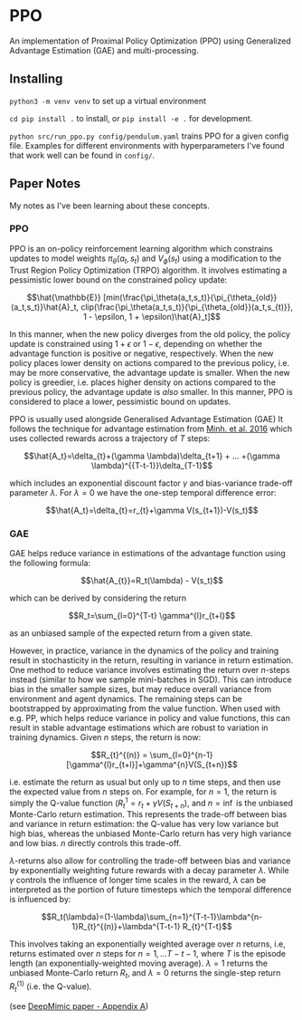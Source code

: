 # PPO
An implementation of Proximal Policy Optimization (PPO) using Generalized Advantage Estimation (GAE) and multi-processing.

## Installing

`python3 -m venv venv` to set up a virtual environment 

`cd pip install .` to install, or `pip install -e .` for development.

`python src/run_ppo.py config/pendulum.yaml` trains PPO for a given config file. Examples for different environments with hyperparameters I've found that work well can be found in `config/`.

## Paper Notes
My notes as I've been learning about these concepts.

### PPO
PPO is an on-policy reinforcement learning algorithm which constrains updates to model weights $\pi_\theta(a_t,s_t)$ and $V_\phi(s_t)$ using a modification to the Trust Region Policy Optimization (TRPO) algorithm.
It involves estimating a pessimistic lower bound on the constrained policy update:

```math
\hat{\mathbb{E}} [min(\frac{\pi_\theta(a_t,s_t)}{\pi_{\theta_{old}}(a_t,s_t)}\hat{A}_t, clip(\frac{\pi_\theta(a_t,s_t)}{\pi_{\theta_{old}}(a_t,s_{t)}}, 1 - \epsilon, 1 + \epsilon)\hat{A}_t]
```
In this manner, when the new policy diverges from the old policy, the policy update is constrained using $1+\epsilon$ or $1-\epsilon$, depending on whether the advantage function is positive or negative, respectively. 
When the new policy places lower density on actions compared to the previous policy, i.e. may be more conservative, the advantage update is smaller. When the new policy is greedier, i.e. places higher density on actions compared to the previous policy, the advantage update is *also* smaller. In this manner, PPO is considered to place a lower, pessimistic bound on updates.

PPO is usually used alongside Generalised Advantage Estimation (GAE) It follows the technique for advantage estimation from [Minh. et al. 2016](https://arxiv.org/pdf/1602.01783.pdf) which uses collected rewards across a trajectory of $T$ steps:

```math
\hat{A_t}=\delta_{t}+(\gamma \lambda)\delta_{t+1} + ... +(\gamma \lambda)^{{T-t-1}}\delta_{T-1}
```

which includes an exponential discount factor $\gamma$ and bias-variance trade-off parameter $\lambda$. For $\lambda=0$ we have the one-step temporal difference error:

```math
\hat{A_t}=\delta_{t}=r_{t}+\gamma V(s_{t+1})-V(s_t)
```

### GAE

GAE helps reduce variance in estimations of the advantage function using the following formula:

```math
\hat{A_{t}}=R_t(\lambda) - V(s_t)
```
which can be derived by considering the return 
```math
R_t=\sum_{l=0}^{T-t} \gamma^{l}r_{t+l}
```
as an unbiased sample of the expected return from a given state. 

However, in practice, variance in the dynamics of the policy and training result in stochasticity in the return, resulting in variance in return estimation. One method to reduce variance involves estimating the return over *n*-steps instead (similar to how we sample mini-batches in SGD). This can introduce bias in the smaller sample sizes, but may reduce overall variance from environment and agent dynamics. The remaining steps can be bootstrapped by approximating from the value function. When used with e.g. PP, which helps reduce variance in policy and value functions, this can result in stable advantage estimations which are robust to variation in training dynamics.
Given *n* steps, the return is now:

```math
R_{t}^{(n)} = \sum_{l=0}^{n-1}[\gamma^{l}r_{t+l}]+\gamma^{n}V(S_{t+n})
```
i.e. estimate the return as usual but only up to $n$ time steps, and then use the expected value from $n$ steps on. For example, for $n=1$, the return is simply the Q-value function ($R_{t}^{1}=r_{t}+\gamma V(S_{t+n}$), and $n=\inf$ is the unbiased Monte-Carlo return estimation. This represents the trade-off between bias and variance in return estimation: the Q-value has very low variance but high bias, whereas the unbiased Monte-Carlo return has very high variance and low bias. $n$ directly controls this trade-off.

$\lambda$-returns also allow for controlling the trade-off between bias and variance by exponentially weighting future rewards with a decay parameter $\lambda$. While $\gamma$ controls the influence of longer time scales in the reward, $\lambda$ can be interpreted as the portion of future timesteps which the temporal difference is influenced by:

```math
R_t(\lambda)=(1-\lambda)\sum_{n=1}^{T-t-1}\lambda^{n-1}R_{t}^{(n)}+\lambda^{T-t-1} R_{t}^{T-t}
```
This involves taking an exponentially weighted average over $n$ returns, i.e, returns estimated over $n$ steps for $n=1,...T-t-1$, where $T$ is the episode length (an exponentially-weighted moving average). $\lambda=1$ returns the unbiased Monte-Carlo return $R_t$, and $\lambda=0$ returns the single-step return $R_{t}^{(1)}$ (i.e. the Q-value).

(see [DeepMimic paper - Appendix A](https://arxiv.org/pdf/1804.02717.pdf#appendix.A))
